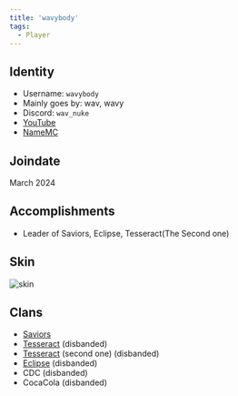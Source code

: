 ```yaml
---
title: 'wavybody'
tags:
  - Player
---
```



## Identity
* Username: `wavybody`
* Mainly goes by: wav, wavy
* Discord: `wav_nuke`
* [YouTube](https://www.youtube.com/@fentanylsellers)
* [NameMC](https://namemc.com/profile/wavybody)

## Joindate
March 2024

## Accomplishments
* Leader of Saviors, Eclipse, Tesseract(The Second one)

## Skin
![skin](https://s.namemc.com/3d/skin/body.png?id=83971e772310dfc2&model=classic&theta=30&phi=21&time=90&width=100&height=200)

## Clans
- [Saviors](../Groups/saviors.md)
- [Tesseract](../Groups/saviors.md) (disbanded)
- [Tesseract](../Groups/saviors.md) (second one) (disbanded)
- [Eclipse](../Groups/saviors.md) (disbanded)
- CDC (disbanded)
- CocaCola (disbanded)